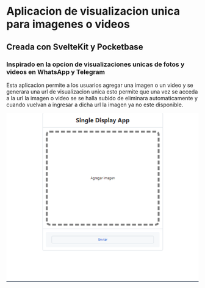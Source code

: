 # Aplicacion de visualizacion unica para imagenes o videos

## Creada con SvelteKit y Pocketbase

### Inspirado en la opcion de visualizaciones unicas de fotos y videos en WhatsApp y Telegram

Esta aplicacion permite a los usuarios agregar una imagen o un video y se generara una url de visualizacion unica
esto permite que una vez se acceda a la url la imagen o video se se halla subido de eliminara automaticamente y cuando vuelvan a ingresar a dicha url
la imagen ya no este disponible.

!["imagen de ejemplo"](./example.png)
